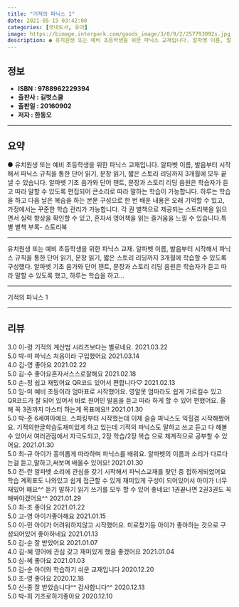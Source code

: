 ```yaml
---
title: "기적의 파닉스 1"
date: 2021-05-15 03:42:00
categories: [국내도서, 유아]
image: https://bimage.interpark.com/goods_image/3/0/9/2/257793092s.jpg
description: ● 유치원생 또는 예비 초등학생을 위한 파닉스 교재입니다. 알파벳 이름, 발음부터 시작해서 파닉스 규칙을 통한 단어 읽기, 문장 읽기, 짧은 스토리 리딩까지 3개월에 모두 끝낼 수 있습니다. 알파벳 기초 음가와 단어 챈트, 문장과 스토리 리딩 음원은 학습자가 듣고 따라 말할 수 있도록
---
```


## **정보**

- **ISBN : 9788962229394**
- **출판사 : 길벗스쿨**
- **출판일 : 20160902**
- **저자 : 한동오**

------



## **요약**

●  유치원생 또는 예비 초등학생을 위한 파닉스 교재입니다. 알파벳 이름, 발음부터 시작해서 파닉스 규칙을 통한 단어 읽기, 문장 읽기, 짧은 스토리 리딩까지 3개월에 모두 끝낼 수 있습니다. 알파벳 기초 음가와 단어 챈트, 문장과 스토리 리딩 음원은 학습자가 듣고 따라 말할 수 있도록 편집되어 큰소리로 따라 말하는 학습이 가능합니다. 하루는 학습을 하고 다음 날은 복습을 하는 본문 구성으로 한 번 배운 내용은 오래 기억할 수 있고, 가정에서는 꾸준한 학습 관리가 가능합니다. 각 권 별책으로 제공되는 스토리북을 읽으면서 실력 향상을 확인할 수 있고, 혼자서 영어책을 읽는 즐거움을 느낄 수 있습니다.특별 별책 부록- 스토리북

------

유치원생 또는 예비 초등학생을 위한 파닉스 교재. 알파벳 이름, 발음부터 시작해서 파닉스 규칙을 통한 단어 읽기, 문장 읽기, 짧은 스토리 리딩까지 3개월에 학습할 수 있도록 구성했다. 알파벳 기초 음가와 단어 챈트, 문장과 스토리 리딩 음원은 학습자가 듣고 따라 말할 수 있도록 했고, 하루는 학습을 하고... 

------


기적의 파닉스 1 

------


## **리뷰** 

3.0 이-령 기적의 계산법 시리즈보다는 별로네요.  2021.03.22 <br/>5.0 박-미 파닉스 처음이라 구입했어요  2021.03.14 <br/>4.0 김-영 좋아요 2021.02.22 <br/>5.0 김-수 좋아요혼자서스스로잘해요 2021.02.18 <br/>5.0 손-정 쉽고 재밌어요 QR코드 있어서 편합니다♡ 2021.02.13 <br/>5.0 임-미 예비 초등이라 엄마표로 시작했어요. 영알못 엄마라도 쉽게 가르킬수 있고 QR코드가 잘 되어 있어서 바로 원어민 발음을 듣고 따라 하게 할 수 있어 편했어요. 올 해 꼭 3권까지 마스터 하는게 목표에요!! 2021.01.30 <br/>5.0 박-준 6세여아예요. 스피킹부터 시작했는데 이제 슬슬 파닉스도 익힐겸 시작해봤어요. 기적의한글학습도재미있게 하고 있는데 기적의 파닉스도 말하고 쓰고 듣고 다 해볼 수 있어서 여러관점에서 자극도되고, 2장 학습/2장 복습 으로 체계적으로 공부할 수 있어요. 2021.01.30 <br/>5.0 최-규 아이가 흥미롭게 따라하며 파닉스를 배워요. 알파벳의 이름과 소리가 다르다는걸 듣고,말하고,써보며 배울수 있어요! 2021.01.30 <br/>5.0 전-란 알파벳 소리에 관심을 갖기 시작해서 파닉스교재를 찾던 중 접하게되었어요 학습 계획표도 나와있고 쉽게 접근할 수 있게 재미있게 구성이 되어있어서 아이가 너무 재밌어 해요^^ 듣기 말하기 읽기 쓰기를 모두 할 수 있어 좋네요! 1권끝나면 2권3권도 꼭 해봐야겠어요^^ 2021.01.29 <br/>5.0 최-조 좋아요 2021.01.22 <br/>5.0 고-영 아이가좋아해요 2021.01.15 <br/>5.0 이-민 아이가 어려워하지않고 시작했어요.
미로찾기등 아이가 좋아하는 것으로 구성되어있어 좋아하네요 2021.01.13 <br/>5.0 김-순 잘 받았어요 2021.01.07 <br/>4.0 김-혜 영어에 관심 갖고 재미있게 했음 좋겠어요 2021.01.04 <br/>5.0 심-혜 좋아요 2021.01.03 <br/>5.0 김-순 아이와 학습하기 쉬운 교재입니다 2020.12.20 <br/>5.0 조-영 좋아요 2020.12.18 <br/>5.0 신-종 잘 받았습니다^^ 감사합니다^^ 2020.12.13 <br/>5.0 박-희 기초로하기좋아요 2020.12.10 <br/>